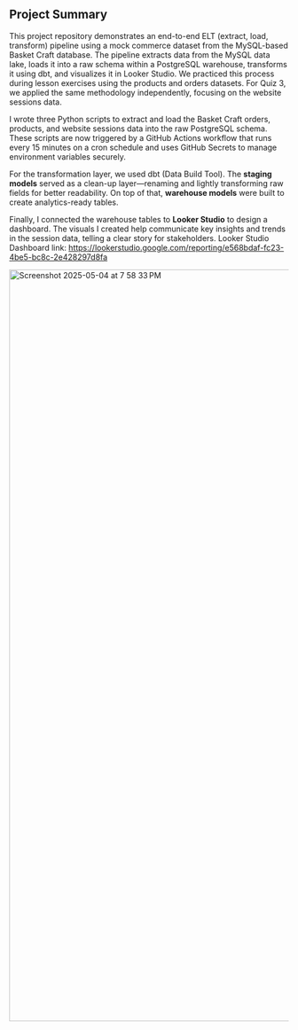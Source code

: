   ## Project Summary

  This project repository demonstrates an end-to-end ELT (extract, load, transform) pipeline using a mock commerce dataset from the MySQL-based Basket Craft database. The pipeline extracts data from the MySQL data lake, loads it into a raw schema within a PostgreSQL warehouse, transforms it using dbt, and visualizes it in Looker Studio. We practiced this process during lesson exercises using the products and orders datasets. For Quiz 3, we applied the same methodology independently, focusing on the website sessions data.

  I wrote three Python scripts to extract and load the Basket Craft orders, products, and website sessions data into the raw PostgreSQL schema. These scripts are now triggered by a GitHub Actions workflow that runs every 15 minutes on a cron schedule and uses GitHub Secrets to manage environment variables securely.

  For the transformation layer, we used dbt (Data Build Tool). The **staging models** served as a clean-up layer—renaming and lightly transforming raw fields for better readability. On top of that, **warehouse models** were built to create analytics-ready tables.

  Finally, I connected the warehouse tables to **Looker Studio** to design a dashboard. The visuals I created help communicate key insights and trends in the session data, telling a clear story for stakeholders. Looker Studio Dashboard link: https://lookerstudio.google.com/reporting/e568bdaf-fc23-4be5-bc8c-2e428297d8fa

<img width="1357" alt="Screenshot 2025-05-04 at 7 58 33 PM" src="https://github.com/user-attachments/assets/d5cbd20e-09d3-4b56-b37e-643593e75efb" />
